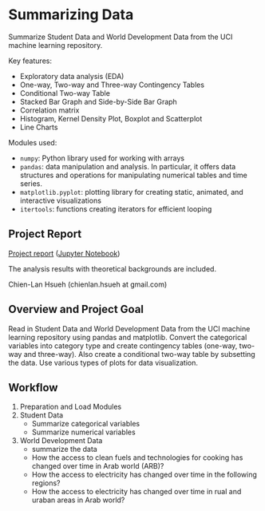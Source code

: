 # Summarizing Data

Summarize Student Data and World Development Data from the UCI machine learning repository.


Key features:

- Exploratory data analysis (EDA)
- One-way, Two-way and Three-way Contingency Tables
- Conditional Two-way Table
- Stacked Bar Graph and Side-by-Side Bar Graph
- Correlation matrix
- Histogram, Kernel Density Plot, Boxplot and Scatterplot
- Line Charts


Modules used:

- `numpy`: Python library used for working with arrays
- `pandas`: data manipulation and analysis. In particular, it offers data structures and operations for manipulating numerical tables and time series.
- `matplotlib.pyplot`: plotting library for creating static, animated, and interactive visualizations
- `itertools`: functions creating iterators for efficient looping

## Project Report

[Project report](https://htmlpreview.github.io/?https://raw.githubusercontent.com/chsueh2/NFL_pandas-on-Spark/main/NFL.html) ([Jupyter Notebook](./Summarizing_Data.ipynb))

The analysis results with theoretical backgrounds are included.

Chien-Lan Hsueh (chienlan.hsueh at gmail.com)

## Overview and Project Goal

Read in Student Data and World Development Data from the UCI machine learning repository using pandas and matplotlib. Convert the categorical variables into category type and create contingency tables (one-way, two-way and three-way). Also create a conditional two-way table by subsetting the data. Use various types of plots for data visualization.

## Workflow

1. Preparation and Load Modules
1. Student Data
   - Summarize categorical variables
   - Summarize numerical variables
1. World Development Data
   - summarize the data
   - How the access to clean fuels and technologies for cooking has changed over time in Arab world (ARB)?
   - How the access to electricity has changed over time in the following regions?
   - How the access to electricity has changed over time in rual and uraban areas in Arab world?